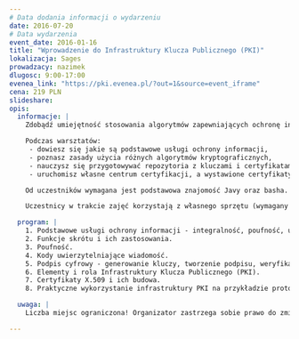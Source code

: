 ```yaml
---
# Data dodania informacji o wydarzeniu
date: 2016-07-20
# Data wydarzenia
event_date: 2016-01-16
title: "Wprowadzenie do Infrastruktury Klucza Publicznego (PKI)"
lokalizacja: Sages
prowadzacy: nazimek
dlugosc: 9:00-17:00
evenea_link: "https://pki.evenea.pl/?out=1&source=event_iframe"
cena: 219 PLN
slideshare:
opis:
  informacje: |
    Zdobądź umiejętność stosowania algorytmów zapewniających ochronę informacji w systemach komputerowych - obecnie niezbędny warsztat dla każdego programisty, wdrożeniowca czy administratora - podczas jednodniowych warsztatów hands-on z ekspertem Sages!

    Podczas warsztatów:
     - dowiesz się jakie są podstawowe usługi ochrony informacji,
     - poznasz zasady użycia różnych algorytmów kryptograficznych,
     - nauczysz się przygotowywać repozytoria z kluczami i certyfikatami,
     - uruchomisz własne centrum certyfikacji, a wystawione certyfikaty użyjesz do uwierzytelnienia serwera i klienta w protokole SSL (TLS).

    Od uczestników wymagana jest podstawowa znajomość Javy oraz basha. Uczestnicy w trakcie zajęć korzystają z własnego sprzętu (wymagany komputer z systemem Linux lub Windows).

    Uczestnicy w trakcie zajęć korzystają z własnego sprzętu (wymagany komputer z systemem Linux lub Windows). Każdy uczestnik otrzymuje certyfikat uczestnictwa w warsztatach w formie elektronicznej.

  program: |
    1. Podstawowe usługi ochrony informacji - integralność, poufność, uwierzytelnienie i niezaprzeczalność.
    2. Funkcje skrótu i ich zastosowania.
    3. Poufność.
    4. Kody uwierzytelniające wiadomość.
    5. Podpis cyfrowy - generowanie kluczy, tworzenie podpisu, weryfikacja podpisu.
    6. Elementy i rola Infrastruktury Klucza Publicznego (PKI).
    7. Certyfikaty X.509 i ich budowa.
    8. Praktyczne wykorzystanie infrastruktury PKI na przykładzie protokołu SSL (TLS).

  uwaga: |
    Liczba miejsc ograniczona! Organizator zastrzega sobie prawo do zmiany lokalizacji wydarzenia oraz jego odwołania w przypadku niezgłoszenia się minimalnej liczby uczestników.

---
```

